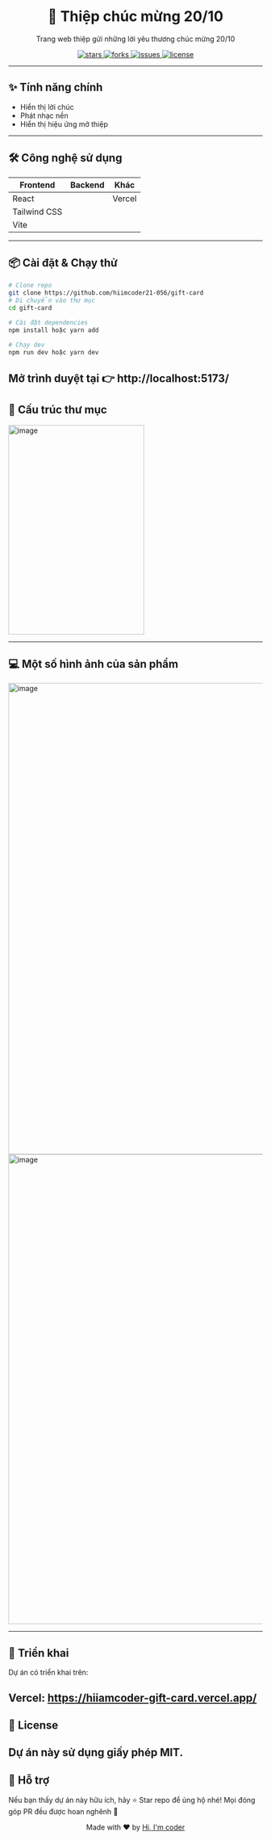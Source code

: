 <!-- Header  -->
<h1 align="center">🚀 Thiệp chúc mừng 20/10</h1>
<p align="center">
  Trang web thiệp gửi những lời yêu thương chúc mừng 20/10
</p>

<!-- Badge -->
<p align="center">
   <!-- Stars -->
  <a href="https://github.com/hiimcoder21-056/gift-card">
  <img src="https://img.shields.io/github/stars/hiimcoder21-056/gift-card?style=for-the-badge" alt="stars"/>
</a>
  <!-- Forks -->
<a href="https://github.com/hiimcoder21-056/gift-card/network/members">
  <img src="https://img.shields.io/github/forks/hiimcoder21-056/gift-card?style=for-the-badge" alt="forks"/>
</a>

<!-- Issues -->
<a href="https://github.com/hiimcoder21-056/gift-card/issues">
  <img src="https://img.shields.io/github/issues/hiimcoder21-056/gift-card?style=for-the-badge" alt="issues"/>
</a>

<!-- License -->
<a href="https://github.com/hiimcoder21-056/gift-card/blob/main/LICENSE">
  <img src="https://img.shields.io/github/license/hiimcoder21-056/gift-card?style=for-the-badge" alt="license"/>
</a>
</p>

---

## ✨ Tính năng chính
- Hiển thị lời chúc
- Phát nhạc nền
- Hiển thị hiệu ứng mở thiệp

---

## 🛠️ Công nghệ sử dụng
| Frontend        | Backend           | Khác               |
|------------------|--------------------|---------------------|
| React            |                    |  Vercel             |
| Tailwind CSS     |                    |                     |
| Vite             |                    |                     |

---

## 📦 Cài đặt & Chạy thử

```bash
# Clone repo
git clone https://github.com/hiimcoder21-056/gift-card
# Di chuyển vào thư mục
cd gift-card

# Cài đặt dependencies
npm install hoặc yarn add

# Chạy dev
npm run dev hoặc yarn dev

 ```
   Mở trình duyệt tại 👉 http://localhost:5173/
---

## 🧭 Cấu trúc thư mục



<img width="269" height="415" alt="image" src="https://github.com/user-attachments/assets/011c44af-5619-4b61-b475-1c50dde059ad" />

---
## 💻 Một số hình ảnh của sản phẩm


<img width="1917" height="934" alt="image" src="https://github.com/user-attachments/assets/130050a8-d37c-424d-a609-de15ddad6bff" />
<img width="1919" height="931" alt="image" src="https://github.com/user-attachments/assets/69b6b622-d3ff-47e6-98ba-bb0293658592" />

---
## 🚀 Triển khai

Dự án có triển khai trên:

Vercel: https://hiiamcoder-gift-card.vercel.app/
---

## 📝 License

Dự án này sử dụng giấy phép MIT.
---

## 💖 Hỗ trợ
Nếu bạn thấy dự án này hữu ích, hãy ⭐ Star repo để ủng hộ nhé!
Mọi đóng góp PR đều được hoan nghênh 🙌

<p align="center"> Made with ❤️ by <a href="https://github.com/yourusername">Hi, I'm coder</a> </p>
